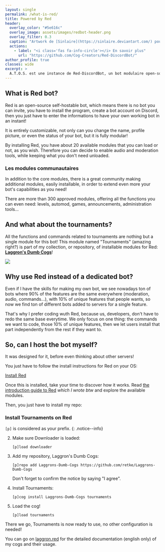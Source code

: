 ```yaml
---
layout: single
permalink: /what-is-red/
title: Powered by Red
header:
  overlay_color: "#5e616c"
  overlay_image: assets/images/redbot-header.png
  overlay_filter: 0.3
  caption: "Artwork de [Sinlaire](https://sinlaire.deviantart.com/) pour Red Discord Bot"
  actions:
    - label: "<i class='fas fa-info-circle'></i> En savoir plus"
      url: "https://github.com/Cog-Creators/Red-DiscordBot/"
author_profile: true
classes: wide
excerpt: >
  A.T.O.S. est une instance de Red-DiscordBot, un bot modulaire open-source, accessible à tous !
---
```


## What is Red bot?

Red is an open-source self-hostable bot, which means there is no bot you can invite, you have to install the program, create a bot account on Discord, then you just have to enter the informations to have your own working bot in an instant!

It is entirely customizable, not only can you change the name, profile picture, or even the status of your bot, but it is fully modular!

By installing Red, you have about 20 available modules that you can load or not, as you wish. Therefore you can decide to enable audio and moderation tools, while keeping what you don't need unloaded.

### Les modules communautaires

In addition to the core modules, there is a great community making additional modules, easily installable, in order to extend even more your bot's capabilities as you need!

There are more than 300 approved modules, offering all the functions you can even need: levels, automod, games, announcements, administration tools...

## And what about the tournaments?

All the functions and commands related to tournaments are nothing but a single module for this bot! This module named "Tournaments" (amazing right?) is part of my collection, or repository, of installable modules for Red: **[Laggron's Dumb Cogs](https://github.com/retke/Laggrons-Dumb-Cogs)**!

[![](https://raw.githubusercontent.com/retke/Laggrons-Dumb-Cogs/master/.github/RESSOURCES/BANNERS/Base_banner.png)](https://github.com/retke/Laggrons-Dumb-Cogs)

## Why use Red instead of a dedicated bot?

Even if I have the skills for making my own bot, we see nowadays ton of bots where 90% of the features are the same everywhere (moderation, audio, commands...), with 10% of unique features that people wants, so now we find ton of different bots added to servers for a single feature.

That's why I prefer coding wuth Red, because us, developers, don't have to redo the same base everytime. We only focus on one thing: the commands we want to code, those 10% of unique features, then we let users install that part independently from the rest if they want to.

## So, can I host the bot myself?

It was designed for it, before even thinking about other servers!

You just have to follow the install instructions for Red on your OS:

<a href="https://docs.discord.red/" class="btn btn--danger btn--large">Install Red</a>

Once this is installed, take your time to discover how it works. Read [the introduction guide to Red](https://docs.discord.red/en/stable/getting_started.html) *which I wrote btw* and explore the available modules.

Then, you just have to install my repo:

### Install Tournaments on Red

`[p]` is considered as your prefix.
{: .notice--info}

2. Make sure Downloader is loaded:

   `[p]load downloader`

3. Add my repository, Laggron's Dumb Cogs:

   `[p]repo add Laggrons-Dumb-Cogs https://github.com/retke/Laggrons-Dumb-Cogs`

   Don't forget to confirm the notice by saying "I agree".

4. Install Tournaments:

   `[p]cog install Laggrons-Dumb-Cogs tournaments`

5. Load the cog!

   `[p]load tournaments`

There we go, Tournaments is now ready to use, no other configuration is needed!

You can go on [laggron.red](https://laggron.red/) for the detailed documentation (english only) of my cogs and their usage.
